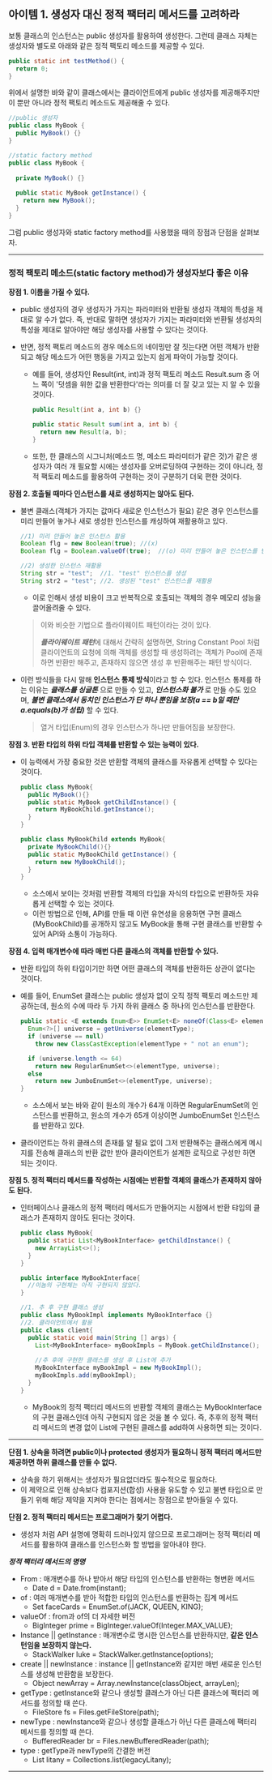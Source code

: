 ## 아이템 1. 생성자 대신 정적 팩터리 메서드를 고려하라

보통 클래스의 인스턴스는 public 생성자를 활용하여 생성한다. 그런데 클래스 자체는 생성자와 별도로 아래와 같은 정적 팩토리 메소드를 제공할 수 있다.

~~~java
public static int testMethod() {
  return 0;
}
~~~

위에서 설명한 바와 같이 클래스에서는 클라이언트에게 public 생성자를 제공해주지만 이 뿐만 아니라 정적 팩토리 메소드도 제공해줄 수 있다. 

~~~java
//public 생성자
public class MyBook {
  public MyBook() {}
}

//static factory method
public class MyBook {
  
  private MyBook() {}
  
  public static MyBook getInstance() {
    return new MyBook();
  }
}
~~~

그럼 public 생성자와 static factory method를 사용했을 때의 장점과 단점을 살펴보자.

---

### 정적 팩토리 메소드(static factory method)가 생성자보다 좋은 이유

**장점 1. 이름을 가질 수 있다.**

- public 생성자의 경우 생성자가 가지는 파라미터와 반환될 생성자 객체의 특성을 제대로 알 수가 없다. 즉, 반대로 말하면 생성자가 가지는 파라미터와 반환될 생성자의 특성을 제대로 알아야만 해당 생성자를 사용할 수 있다는 것이다.

- 반면, 정적 팩토리 메소드의 경우 메소드의 네이밍만 잘 짓는다면 어떤 객체가 반환되고 해당 메소드가 어떤 행동을 가지고 있는지 쉽게 파악이 가능할 것이다. 

  - 예를 들어, 생성자인 Result(int, int)과 정적 팩토리 메소드 Result.sum 중 어느 쪽이 '덧셈을 위한 값을 반환한다'라는 의미를 더 잘 갖고 있는 지 알 수 있을 것이다.

    ~~~java
    public Result(int a, int b) {}
    
    public static Result sum(int a, int b) {
      return new Result(a, b);
    }
    ~~~

  - 또한, 한 클래스의 시그니처(메소드 명, 메소드 파라미터가 같은 것)가 같은 생성자가 여러 개 필요할 시에는 생성자를 오버로딩하여 구현하는 것이 아니라, 정적 팩토리 메소드를 활용하여 구현하는 것이 구분하기 더욱 편한 것이다.



**장점 2. 호출될 때마다 인스턴스를 새로 생성하지는 않아도 된다.**

- 불변 클래스(객체가 가지는 값마다 새로운 인스턴스가 필요) 같은 경우 인스턴스를 미리 만들어 놓거나 새로 생성한 인스턴스를 캐싱하여 재활용하고 있다. 

  ~~~java
  //1) 미리 만들어 놓은 인스턴스 활용
  Boolean flg = new Boolean(true); //(x)
  Boolean flg = Boolean.valueOf(true);	//(o) 미리 만들어 놓은 인스턴스를 반환
  
  //2) 생성한 인스턴스 재활용
  String str = "test";	//1. "test" 인스턴스를 생성
  String str2 = "test";	//2. 생성된 "test" 인스턴스를 재활용
  ~~~

  - 이로 인해서 생성 비용이 크고 반복적으로 호출되는 객체의 경우 메모리 성능을 끌어올려줄 수 있다.

  > 이와 비슷한 기법으로 플라이웨이트 패턴이라는 것이 있다.
  >
  > ***플라이웨이트 패턴***에 대해서 간략히 설명하면, String Constant Pool 처럼 클라이언트의 요청에 의해 객체를 생성할 때 생성하려는 객체가 Pool에 존재하면 반환만 해주고, 존재하지 않으면 생성 후 반환해주는 패턴 방식이다.

  

- 이런 방식들을 다시 말해 **인스턴스 통제 방식**이라고 할 수 있다. 인스턴스 통제를 하는 이유는 ***클래스를 싱글톤*** 으로 만들 수 있고, ***인스턴스화 불가*** 로 만들 수도 있으며, ***불변 클래스에서 동치인 인스턴스가 단 하나 뿐임을 보장(a == b일 때만 a.equals(b)가 성립)*** 할 수 있다. 

  > 열거 타입(Enum)의 경우 인스턴스가 하나만 만들어짐을 보장한다.



**장점 3. 반환 타입의 하위 타입 객체를 반환할 수 있는 능력이 있다.**

- 이 능력에서 가장 중요한 것은 반환할 객체의 클래스를 자유롭게 선택할 수 있다는 것이다.

  ~~~java
  public class MyBook{
    public MyBook(){}
    public static MyBook getChildInstance() {
      return MyBookChild.getInstance();
    }
  }
  
  public class MyBookChild extends MyBook{
    private MyBookChild(){}
    public static MyBookChild getInstance() {
      return new MyBookChild();
    }
  }
  ~~~

  - 소스에서 보이는 것처럼 반환할 객체의 타입을 자식의 타입으로 반환하듯 자유롭게 선택할 수 있는 것이다.
  - 이런 방법으로 인해, API를 만들 때 이런 유연성을 응용하면 구현 클래스(MyBookChild)를 공개하지 않고도 MyBook을 통해 구현 클래스를 반환할 수 있어 API와 소통이 가능하다.



**장점 4. 입력 매개변수에 따라 매번 다른 클래스의 객체를 반환할 수 있다.**

- 반환 타입의 하위 타입이기만 하면 어떤 클래스의 객체를 반환하든 상관이 없다는 것이다.

- 예를 들어, EnumSet 클래스는 public 생성자 없이 오직 정적 팩토리 메소드만 제공하는데, 원소의 수에 따라 두 가지 하위 클래스 중 하나의 인스턴스를 반환한다.

  ~~~java
  public static <E extends Enum<E>> EnumSet<E> noneOf(Class<E> elementType) {
    Enum<?>[] universe = getUniverse(elementType);
    if (universe == null)
      throw new ClassCastException(elementType + " not an enum");
  
    if (universe.length <= 64)
      return new RegularEnumSet<>(elementType, universe);
    else
      return new JumboEnumSet<>(elementType, universe);
  }
  ~~~

  - 소스에서 보는 바와 같이 원소의 개수가 64개 이하면 RegularEnumSet의 인스턴스를 반환하고, 원소의 개수가 65개 이상이면 JumboEnumSet 인스턴스를 반환하고 있다.

- 클라이언트는 하위 클래스의 존재를 알 필요 없이 그저 반환해주는 클래스에게 메시지를 전송해 클래스의 반환 값만 받아 클라이언트가 설계한 로직으로 구성만 하면 되는 것이다.



**장점 5. 정적 팩터리 메서드를 작성하는 시점에는 반환할 객체의 클래스가 존재하지 않아도 된다.**

- 인터페이스나 클래스의 정적 팩터리 메서드가 만들어지는 시점에서 반환 탸입의 클래스가 존재하지 않아도 된다는 것이다.

  ~~~java
  public class MyBook{
    public static List<MyBookInterface> getChildInstance() {
      new ArrayList<>();
    }
  }
  
  public interface MyBookInterface{
    //이놈의 구현체는 아직 구현되지 않았다.
  }
  
  //1. 추 후 구현 클래스 생성
  public class MyBookImpl implements MyBookInterface {}
  //2. 클라이언트에서 활용
  public class client{
    public static void main(String [] args) {
      List<MyBookInterface> myBookImpls = MyBook.getChildInstance();
      
      //추 후에 구현한 클래스를 생성 후 List에 추가
      MyBookInterface myBookImpl = new MyBookImpl();
      myBookImpls.add(myBookImpl);
    }
  }
  ~~~

  - MyBook의 정적 팩터리 메서드의 반환할 객체의 클래스는 MyBookInterface의 구현 클래스인데 아직 구현되지 않은 것을 볼 수 있다. 즉, 추후의 정적 팩터리 메서드의 변경 없이 List에 구현된 클래스를 add하여 사용하면 되는 것이다.

---

**단점 1. 상속을 하려면 public이나 protected 생성자가 필요하니 정적 팩터리 메서드만 제공하면 하위 클래스를 만들 수 없다.**

- 상속을 하기 위해서는 생성자가 필요없더라도 필수적으로 필요하다.
- 이 제약으로 인해 상속보다 컴포지션(합성) 사용을 유도할 수 있고 불변 타입으로 만들기 위해 해당 제약을 지켜야 한다는 점에서는 장점으로 받아들일 수 있다.



**단점 2. 정적 팩터리 메서드는 프로그래머가 찾기 어렵다.**

- 생성자 처럼 API 설명에 명확히 드러나있지 않으므로 프로그래머는 정적 팩터리 메서드를 활용하여 클래스를 인스턴스화 할 방법을 알아내야 한다.



***정적 팩터리 메서드의 명명***

- From : 매개변수를 하나 받아서 해당 타입의 인스턴스를 반환하는 형변환 메서드
  - Date d = Date.from(instant);
- of : 여러 매개변수를 받아 적합한 타입의 인스턴스를 반환하는 집계 메서드
  - Set<Rank> faceCards = EnumSet.of(JACK, QUEEN, KING);
- valueOf : from과 of의 더 자세한 버전
  - BigInteger prime = BigInteger.valueOf(Integer.MAX_VALUE);
- Instance || getInstance : 매개변수로 명시한 인스턴스를 반환하지만, **같은 인스턴임을 보장하지 않는다.**
  - StackWalker luke = StackWalker.getInstance(options);
- create || newInstance : instance || getInstance와 같지만 매번 새로운 인스턴스를 생성해 반환함을 보장한다.
  - Object newArray = Array.newInstance(classObject, arrayLen);
- getType : getInstance와 같으나 생성할 클래스가 아닌 다른 클래스에 팩터리 메서드를 정의할 때 쓴다.
  - FileStore fs = Files.getFileStore(path);
- newType : newInstance와 같으나 생성할 클래스가 아닌 다른 클래스에 팩터리 메서드를 정의할 때 쓴다.
  - BufferedReader br = Files.newBufferedReader(path);
- type : getType과 newType의 간결한 버전
  - List<Complaint> litany = Collections.list(legacyLitany);

---





